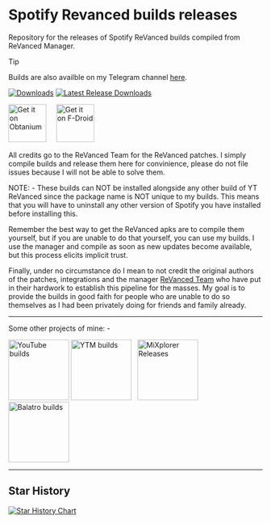 # Spotify Revanced builds releases
Repository for the releases of Spotify ReVanced builds compiled from ReVanced Manager.

> [!TIP]
> Builds are also availble on my Telegram channel [here](https://t.me/crackedspotifymod).

[![Downloads](https://img.shields.io/github/downloads/driftywinds/spotify-builds/total?style=for-the-badge)](https://img.shields.io/github/downloads/driftywinds/spotify-builds/total?style=for-the-badge) [![Latest Release Downloads](https://img.shields.io/github/downloads/driftywinds/spotify-builds/latest/total?style=for-the-badge)](https://img.shields.io/github/downloads/driftywinds/spotify-builds/latest/total?style=for-the-badge) 

[<img src="https://raw.githubusercontent.com/ImranR98/Obtainium/main/assets/graphics/badge_obtainium.png"
    alt="Get it on Obtanium"
    height="75">](https://github.com/driftywinds/spotify-builds/releases)
&nbsp;&nbsp;&nbsp;
[<img src="https://upload.wikimedia.org/wikipedia/commons/9/96/%22Get_it_on_F-droid%22_Badge.png"
    alt="Get it on F-Droid"
    height="75">](https://files.drifty.win/repo/)


All credits go to the ReVanced Team for the ReVanced patches. I simply compile builds and release them here for convinience, please do not file issues because I will not be able to solve them.

NOTE: - These builds can NOT be installed alongside any other build of YT ReVanced since the package name is NOT unique to my builds. This means that you will have to uninstall any other version of Spotify you have installed before installing this.

Remember the best way to get the ReVanced apks are to compile them yourself, but if you are unable to do that yourself, you can use my builds. I use the manager and compile as soon as new updates become available, but this process elicits implicit trust. 

Finally, under no circumstance do I mean to not credit the original authors of the patches, integrations and the manager [ReVanced Team](https://github.com/ReVanced) who have put in their hardwork to establish this pipeline for the masses. My goal is to provide the builds in good faith for people who are unable to do so themselves as I had been privately doing for friends and family already.

----

Some other projects of mine: - 

[<img src="https://stats.drifty.win/api/pin?username=driftywinds&repo=yt-builds&title_color=fff&icon_color=f9f9f9&text_color=9f9f9f&bg_color=151515"
    alt="YouTube builds"
    height="120">](https://github.com/driftywinds/yt-builds)
[<img src="https://stats.drifty.win/api/pin?username=driftywinds&repo=ytm-builds&title_color=fff&icon_color=f9f9f9&text_color=9f9f9f&bg_color=151515"
    alt="YTM builds"
    height="120">](https://github.com/driftywinds/ytm-builds)
&nbsp;
[<img src="https://stats.drifty.win/api/pin?username=driftywinds&repo=mixplorer-releases&title_color=fff&icon_color=f9f9f9&text_color=9f9f9f&bg_color=151515"
    alt="MiXplorer Releases"
    height="120">](https://github.com/driftywinds/mixplorer-releases)
&nbsp;
[<img src="https://stats.drifty.win/api/pin?username=driftywinds&repo=balatro-builds&title_color=fff&icon_color=f9f9f9&text_color=9f9f9f&bg_color=151515"
    alt="Balatro builds"
    height="120">](https://github.com/driftywinds/balatro-builds)

----

## Star History

[![Star History Chart](https://api.star-history.com/svg?repos=driftywinds/spotify-builds&type=Date)](https://star-history.com/#driftywinds/spotify-builds&Date)
